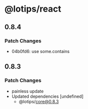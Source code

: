 # @lotips/react

## 0.8.4

### Patch Changes

- 04b0fd6: use some.contains

## 0.8.3

### Patch Changes

- painless update
- Updated dependencies [undefined]
  - @lotips/core@0.8.3
